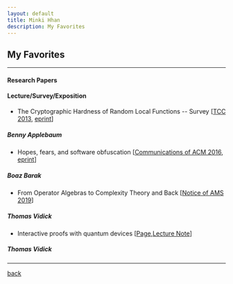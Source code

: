 ```yaml
---
layout: default
title: Minki Hhan
description: My Favorites
---
```


## My Favorites

* * *

#### Research Papers

#### Lecture/Survey/Exposition
- The Cryptographic Hardness of Random Local Functions -- Survey [[TCC 2013](https://link.springer.com/chapter/10.1007/978-3-642-36594-2_33), [eprint](https://eprint.iacr.org/2015/165)]
##### Benny Applebaum
- Hopes, fears, and software obfuscation [[Communications of ACM 2016](https://dl.acm.org/doi/10.1145/2757276), [eprint](https://eprint.iacr.org/2016/210)]
##### Boaz Barak
- From Operator Algebras to Complexity Theory and Back [[Notice of AMS 2019](https://www.ams.org/journals/notices/201910/rnoti-p1618.pdf)]
##### Thomas Vidick
- Interactive proofs with quantum devices [[Page](http://users.cms.caltech.edu/~vidick/teaching/fsmp/),[Lecture Note](http://users.cms.caltech.edu/~vidick/teaching/fsmp/fsmp.pdf)]
##### Thomas Vidick


* * *

[back](./)
